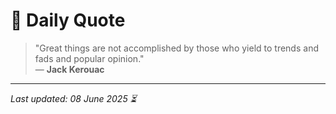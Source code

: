 # 📜 Daily Quote

> "Great things are not accomplished by those who yield to trends and fads and popular opinion."  
> — **Jack Kerouac**

---

_Last updated: 08 June 2025 ⏳_
